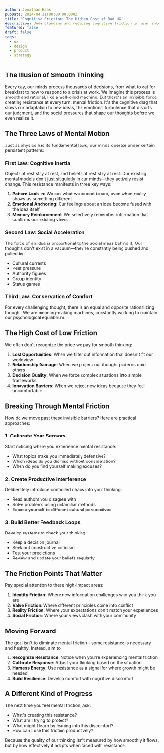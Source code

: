 ```yaml
---
author: Jonathan Haas
pubDate: 2024-04-11T00:00:00.000Z
title: 'Cognitive Friction: The Hidden Cost of Bad UX'
description: Understanding and reducing cognitive friction in user interfaces
featured: false
draft: false
tags:
  - ux
  - design
  - product
  - strategy
---
```


## The Illusion of Smooth Thinking

Every day, our minds process thousands of decisions, from what to eat for
breakfast to how to respond to a crisis at work. We imagine this process is
smooth and rational, like a well-oiled machine. But there's an invisible force
creating resistance at every turn: mental friction. It's the cognitive drag that
slows our adaptation to new ideas, the emotional turbulence that distorts our
judgment, and the social pressures that shape our thoughts before we even
realize it.

## The Three Laws of Mental Motion

Just as physics has its fundamental laws, our minds operate under certain
persistent patterns:

### First Law: Cognitive Inertia

Objects at rest stay at rest, and beliefs at rest stay at rest. Our existing
mental models don't just sit quietly in our minds—they actively resist change.
This resistance manifests in three key ways:

1. **Pattern Lock-In**: We see what we expect to see, even when reality shows us
   something different
1. **Emotional Anchoring**: Our feelings about an idea become fused with the
   idea itself
1. **Memory Reinforcement**: We selectively remember information that confirms
   our existing views

### Second Law: Social Acceleration

The force of an idea is proportional to the social mass behind it. Our thoughts
don't exist in a vacuum—they're constantly being pushed and pulled by:

- Cultural currents
- Peer pressure
- Authority figures
- Group identity
- Status games

### Third Law: Conservation of Comfort

For every challenging thought, there is an equal and opposite rationalizing
thought. We are meaning-making machines, constantly working to maintain our
psychological equilibrium.

## The High Cost of Low Friction

We often don't recognize the price we pay for smooth thinking:

1. **Lost Opportunities**: When we filter out information that doesn't fit our
   worldview
1. **Relationship Damage**: When we project our thought patterns onto others
1. **Decision Quality**: When we force complex situations into simple frameworks
1. **Innovation Barriers**: When we reject new ideas because they feel
   uncomfortable

## Breaking Through Mental Friction

How do we move past these invisible barriers? Here are practical approaches:

### 1. Calibrate Your Sensors

Start noticing where you experience mental resistance:

- What topics make you immediately defensive?
- Which ideas do you dismiss without consideration?
- When do you find yourself making excuses?

### 2. Create Productive Interference

Deliberately introduce controlled chaos into your thinking:

- Read authors you disagree with
- Solve problems using unfamiliar methods
- Expose yourself to different cultural perspectives

### 3. Build Better Feedback Loops

Develop systems to check your thinking:

- Keep a decision journal
- Seek out constructive criticism
- Test your predictions
- Review and update your beliefs regularly

## The Friction Points That Matter

Pay special attention to these high-impact areas:

1. **Identity Friction**: Where new information challenges who you think you are
1. **Value Friction**: Where different principles come into conflict
1. **Reality Friction**: Where your expectations don't match your experiences
1. **Social Friction**: Where your views clash with your community

## Moving Forward

The goal isn't to eliminate mental friction—some resistance is necessary and
healthy. Instead, aim to:

1. **Recognize Resistance**: Notice when you're experiencing mental friction
1. **Calibrate Response**: Adjust your thinking based on the situation
1. **Harness Energy**: Use resistance as a signal for where growth might be
   needed
1. **Build Resilience**: Develop comfort with cognitive discomfort

## A Different Kind of Progress

The next time you feel mental friction, ask:

- What's creating this resistance?
- What am I trying to protect?
- What might I learn by leaning into this discomfort?
- How can I use this friction productively?

Because the quality of our thinking isn't measured by how smoothly it flows, but
by how effectively it adapts when faced with resistance.
